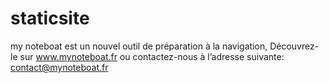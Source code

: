 # staticsite
my noteboat est un nouvel outil de préparation à la navigation,
Découvrez-le sur www.mynoteboat.fr ou contactez-nous à l’adresse suivante: contact@mynoteboat.fr
